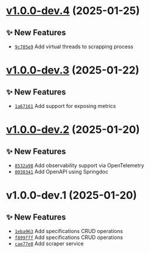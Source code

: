 # [v1.0.0-dev.4](https://github.com/lengors/webscout/compare/1.0.0-dev.3...1.0.0-dev.4) (2025-01-25)

## ✨ New Features
- [`9c785e9`](https://github.com/lengors/webscout/commit/9c785e9)  Add virtual threads to scrapping process

# [v1.0.0-dev.3](https://github.com/lengors/webscout/compare/1.0.0-dev.2...1.0.0-dev.3) (2025-01-22)

## ✨ New Features
- [`1a67161`](https://github.com/lengors/webscout/commit/1a67161)  Add support for exposing metrics

# [v1.0.0-dev.2](https://github.com/lengors/webscout/compare/1.0.0-dev.1...1.0.0-dev.2) (2025-01-20)

## ✨ New Features
- [`8532a98`](https://github.com/lengors/webscout/commit/8532a98)  Add observability support via OpenTelemetry 
- [`0038341`](https://github.com/lengors/webscout/commit/0038341)  Add OpenAPI using Springdoc

# v1.0.0-dev.1 (2025-01-20)

## ✨ New Features
- [`1eba963`](https://github.com/lengors/webscout/commit/1eba963)  Add specifications CRUD operations 
- [`f899fff`](https://github.com/lengors/webscout/commit/f899fff)  Add specifications CRUD operations 
- [`cae77e0`](https://github.com/lengors/webscout/commit/cae77e0)  Add scraper service
